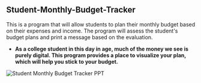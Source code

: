 ## Student-Monthly-Budget-Tracker
This is a program that will allow students to plan their monthly budget based on their expenses and income. The program will assess the student's budget plans and print a message based on the evaluation.
- **As a college student in this day in age, much of the money we see is purely digital. This program provides a place to visualize your plan, which will help you stick to your budget.**

![Student Monthly Budget Tracker PPT](https://github.com/ksu-is/Student-Monthly-Budget-Tracker/assets/156372857/b9c04edd-f5b5-4794-99b8-0d95a7f3df39)
